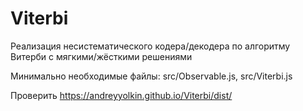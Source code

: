 # Viterbi
Реализация несистематического кодера/декодера по алгоритму Витерби с мягкими/жёсткими решениями

Минимально необходимые файлы: src/Observable.js, src/Viterbi.js

Проверить https://andreyyolkin.github.io/Viterbi/dist/